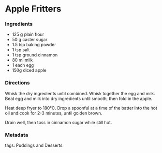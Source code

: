 # Apple Fritters

### Ingredients

 * 125 g plain flour
 * 50 g caster sugar
 * 1.5 tsp baking powder
 * 1 tsp salt
 * 1 tsp ground cinnamon
 * 80 ml milk
 * 1 each egg
 * 150g diced apple

### Directions

Whisk the dry ingredients until combined. Whisk together the egg and milk. Beat egg and milk into dry ingredients until smooth, then fold in the apple.

Heat deep fryer to 180℃. Drop a spoonful at a time of the batter into the hot oil and cook for 2-3 minutes, until golden brown.

Drain well, then toss in cinnamon sugar while still hot.

### Metadata

tags: Puddings and Desserts

